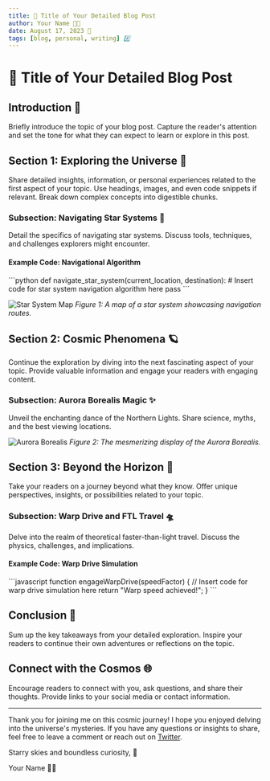 ```yaml
---
title: 🌟 Title of Your Detailed Blog Post
author: Your Name 👩‍💼
date: August 17, 2023 📅
tags: [blog, personal, writing] #️⃣
---
```


# 🌟 Title of Your Detailed Blog Post

## Introduction 📖

Briefly introduce the topic of your blog post. Capture the reader's attention and set the tone for what they can expect to learn or explore in this post.

## Section 1: Exploring the Universe 🌌

Share detailed insights, information, or personal experiences related to the first aspect of your topic. Use headings, images, and even code snippets if relevant. Break down complex concepts into digestible chunks.

### Subsection: Navigating Star Systems 🌠

Detail the specifics of navigating star systems. Discuss tools, techniques, and challenges explorers might encounter.

#### Example Code: Navigational Algorithm
\```python
def navigate_star_system(current_location, destination):
    # Insert code for star system navigation algorithm here
    pass
\```

![Star System Map](images/star_system_map.png)
*Figure 1: A map of a star system showcasing navigation routes.*

## Section 2: Cosmic Phenomena 🪐

Continue the exploration by diving into the next fascinating aspect of your topic. Provide valuable information and engage your readers with engaging content.

### Subsection: Aurora Borealis Magic ✨

Unveil the enchanting dance of the Northern Lights. Share science, myths, and the best viewing locations.

![Aurora Borealis](images/aurora_borealis.jpg)
*Figure 2: The mesmerizing display of the Aurora Borealis.*

## Section 3: Beyond the Horizon 🚀

Take your readers on a journey beyond what they know. Offer unique perspectives, insights, or possibilities related to your topic.

### Subsection: Warp Drive and FTL Travel 🛸

Delve into the realm of theoretical faster-than-light travel. Discuss the physics, challenges, and implications.

#### Example Code: Warp Drive Simulation
\```javascript
function engageWarpDrive(speedFactor) {
    // Insert code for warp drive simulation here
    return "Warp speed achieved!";
}
\```

## Conclusion 🌌

Sum up the key takeaways from your detailed exploration. Inspire your readers to continue their own adventures or reflections on the topic.

## Connect with the Cosmos 🌐

Encourage readers to connect with you, ask questions, and share their thoughts. Provide links to your social media or contact information.

---

Thank you for joining me on this cosmic journey! I hope you enjoyed delving into the universe's mysteries. If you have any questions or insights to share, feel free to leave a comment or reach out on [Twitter](link-to-twitter).

Starry skies and boundless curiosity, 🌌

Your Name 👩‍💼
